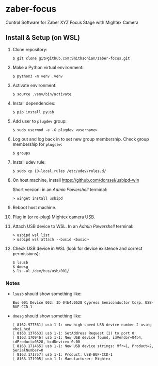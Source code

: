 # zaber-focus
Control Software for Zaber XYZ Focus Stage with Mightex Camera

## Install & Setup (on WSL)
1. Clone repository:
    ```
    $ git clone git@github.com:Smithsonian/zaber-focus.git
    ```
1. Make a Python virtual environment:
    ```
    $ python3 -m venv .venv
    ```
1. Activate environment:
    ```
    $ source .venv/bin/activate
    ```
1. Install dependencies:
    ```
    $ pip install pyusb
    ```
1. Add user to `plugdev` group:
    ```
    $ sudo usermod -a -G plugdev <username>
    ```
1. Log out and log back in to set new group membership. Check group membership for `plugdev`:
    ```
    $ groups
    ```
1. Install udev rule:
    ```
    $ sudo cp 10-local.rules /etc/udev/rules.d/
    ```
1. On host machine, install https://github.com/dorssel/usbipd-win

    Short version: in an *Admin Powershell* terminal:
    ```
    > winget install usbipd
    ```
1. Reboot host machine.
1. Plug in (or re-plug) Mightex camera USB.
1. Attach USB device to WSL. In an *Admin Powershell* terminal:
    ```
    > usbipd wsl list
    > usbipd wsl attach --busid <busid>
1. Check USB device in WSL (look for device existence and correct permissions):
    ```
    $ lsusb
    $ dmesg
    $ ls -al /dev/bus/usb/001/
    ```
### Notes
* `lsusb` should show something like:
    ```
    Bus 001 Device 002: ID 04b4:0528 Cypress Semiconductor Corp. USB-BUF-CCD-1
    ```
* `dmesg` should show something like:
    ```
    [ 8162.977561] usb 1-1: new high-speed USB device number 2 using vhci_hcd
    [ 8163.137663] usb 1-1: SetAddress Request (2) to port 0
    [ 8163.170946] usb 1-1: New USB device found, idVendor=04b4, idProduct=0528, bcdDevice= 0.00
    [ 8163.171465] usb 1-1: New USB device strings: Mfr=1, Product=2, SerialNumber=0
    [ 8163.171757] usb 1-1: Product: USB-BUF-CCD-1
    [ 8163.171905] usb 1-1: Manufacturer: Mightex
    ```



